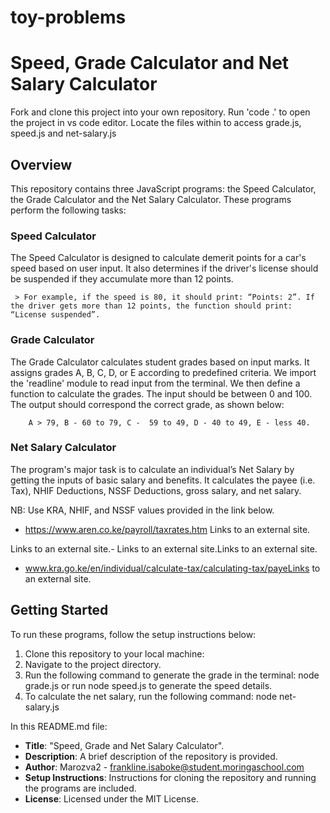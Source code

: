 # toy-problems

# Speed, Grade Calculator and Net Salary Calculator

Fork and clone this project into your own repository. Run 'code .' to open the project in vs code editor. Locate the files within to access grade.js, speed.js and net-salary.js

## Overview

This repository contains three JavaScript programs: the Speed Calculator, the Grade Calculator and the Net Salary Calculator. These programs perform the following tasks:

### Speed Calculator

The Speed Calculator is designed to calculate demerit points for a car's speed based on user input. It also determines if the driver's license should be suspended if they accumulate more than 12 points.

     > For example, if the speed is 80, it should print: “Points: 2”. If the driver gets more than 12 points, the function should print: “License suspended”.

### Grade Calculator

The Grade Calculator calculates student grades based on input marks. It assigns grades A, B, C, D, or E according to predefined criteria. We import the 'readline' module to read input from the terminal. We then define a function to calculate the grades.
The input should be between 0 and 100. The output should correspond the correct grade, as shown below:

        A > 79, B - 60 to 79, C -  59 to 49, D - 40 to 49, E - less 40.

### Net Salary Calculator

The program's major task is to calculate an individual’s Net Salary by getting the inputs of basic salary and benefits. It calculates the payee (i.e. Tax), NHIF Deductions, NSSF Deductions, gross salary, and net salary.

NB: Use KRA, NHIF, and NSSF values provided in the link below.

- https://www.aren.co.ke/payroll/taxrates.htm Links to an external site.

Links to an external site.- Links to an external site.Links to an external site.

- www.kra.go.ke/en/individual/calculate-tax/calculating-tax/payeLinks to an external site.

## Getting Started

To run these programs, follow the setup instructions below:

1. Clone this repository to your local machine:
2. Navigate to the project directory.
3. Run the following command to generate the grade in the terminal:
   node grade.js
   or
   run node speed.js to generate the speed details.
4. To calculate the net salary, run the following command:
   node net-salary.js

In this README.md file:

- **Title**: "Speed, Grade and Net Salary Calculator".
- **Description**: A brief description of the repository is provided.
- **Author**: Marozva2 - frankline.isaboke@student.moringaschool.com
- **Setup Instructions**: Instructions for cloning the repository and running the programs are included.
- **License**: Licensed under the MIT License.
